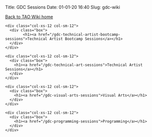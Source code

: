 Title: GDC Sessions
Date: 01-01-20 16:40
Slug: gdc-wiki

[Back to TAO Wiki home](/index)

<section class="container">
<div class="container">
  <div class="row">
    
    <div class="col-xs-12 col-sm-12">
      <div class="box">
            <h1><a href="/gdc-technical-artist-bootcamp-sessions">Technical Artist Bootcamp Sessions</a></h1>
      </div>
    </div>
  </div>
</div>

<div class="container">
  <div class="row">
    
    <div class="col-xs-12 col-sm-12">
      <div class="box">
        <h1><a href="/gdc-technical-art-sessions">Technical Artist Sessions</a></h1>
      </div>
    </div>

  </div>
</div>

<div class="container">
  <div class="row">
    
    <div class="col-xs-12 col-sm-12">
      <div class="box">
        <h1><a href="/gdc-visual-arts-sessions">Visual Arts</a></h1>
      </div>
    </div>

  </div>
</div>

<div class="container">
  <div class="row">
    
    <div class="col-xs-12 col-sm-12">
      <div class="box">
        <h1><a href="/gdc-programming-sessions">Programming</a></h1>
      </div>
    </div>

  </div>
</div>

</section>